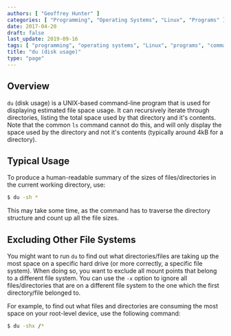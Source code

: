 ```yaml
---
authors: [ "Geoffrey Hunter" ]
categories: [ "Programming", "Operating Systems", "Linux", "Programs" ]
date: 2017-04-20
draft: false
last_update: 2019-09-16
tags: [ "programming", "operating systems", "Linux", "programs", "command-line", "du", "disk usage", "mount", "file system", "directory" ]
title: "du (disk usage)"
type: "page"
---
```


## Overview

`du` (disk usage) is a UNIX-based command-line program that is used for displaying estimated file space usage. It can recursively iterate through directories, listing the total space used by that directory and it's contents. Note that the common `ls` command cannot do this, and will only display the space used by the directory and not it's contents (typically around 4kB for a directory).

## Typical Usage

To produce a human-readable summary of the sizes of files/directories in the current working directory, use:

```sh   
$ du -sh *
```

This may take some time, as the command has to traverse the directory structure and count up all the file sizes.

## Excluding Other File Systems

You might want to run `du` to find out what directories/files are taking up the most space on a specific hard drive (or more correctly, a specific file system). When doing so, you want to exclude all mount points that belong to a different file system. You can use the `-x` option to ignore all files/directories that are on a different file system to the one which the first directory/file belonged to.

For example, to find out what files and directories are consuming the most space on your root-level device, use the following command:

```sh
$ du -shx /*
```